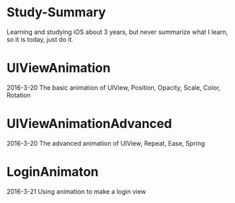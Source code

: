 # Study-Summary
Learning and studying iOS about 3 years, but never summarize what I learn, so it is today, just do it.

# UIViewAnimation
2016-3-20
The basic animation of UIView, Position, Opacity, Scale, Color, Rotation

# UIViewAnimationAdvanced
2016-3-20
The advanced animation of UIView, Repeat, Ease, Spring

# LoginAnimaton
2016-3-21
Using animation to make a login view
